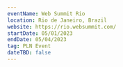 ```yaml
---
eventName: Web Summit Rio
location: Rio de Janeiro, Brazil
website: https://rio.websummit.com/
startDate: 05/01/2023
endDate: 05/04/2023
tag: PLN Event
dateTBD: false
---
```

